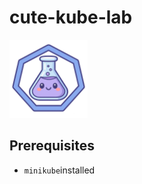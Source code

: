 # cute-kube-lab

<img src="logo.png" width="125" alt="cute-kube-lab logo">

## Prerequisites
- `minikube`installed
